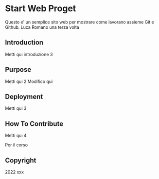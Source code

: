 # Start Web Proget 

Questo e' un semplice sito web per mostrare come lavorano assieme Git e Github.
Luca Romano una terza volta

## Introduction

Metti qui introduzione 3
 
## Purpose

Metti qui 2
Modifico qui

## Deployment

Metti qui 3

## How To Contribute

Metti qui 4

Per il corso

## Copyright

2022 xxx
